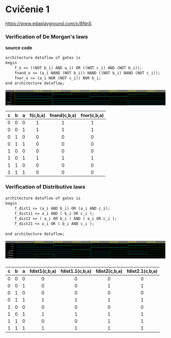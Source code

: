 
# Cvičenie 1

https://www.edaplayground.com/x/8NnS

### Verification of De Morgan's laws

**source code**
```vhd1
architecture dataflow of gates is
begin
    f_o <= ((NOT b_i) AND a_i) OR ((NOT c_i) AND (NOT b_i));
    fnand_o <= (a_i NAND (NOT b_i)) NAND ((NOT b_i) NAND (NOT c_i));
    fnor_o <= (a_i NOR (NOT c_i)) NOR b_i;
end architecture dataflow;
```

![De Morgan's law simulation](/Images/demorgan.PNG)


| **c** | **b** |**a** | **f(c,b,a)** | **fnand(c,b,a)** | **fnor(c,b,a)** |
| :-: | :-: | :-: | :-: | :-: | :-: |
| 0 | 0 | 0 | 1 | 1 | 1 |
| 0 | 0 | 1 | 1 | 1 | 1 |
| 0 | 1 | 0 | 0 | 0 | 0 |
| 0 | 1 | 1 | 0 | 0 | 0 |
| 1 | 0 | 0 | 0 | 0 | 0 |
| 1 | 0 | 1 | 1 | 1 | 1 |
| 1 | 1 | 0 | 0 | 0 | 0 |
| 1 | 1 | 1 | 0 | 0 | 0 |


### Verification of Distributive laws

```vhd1
architecture dataflow of gates is
begin
    f_dist1 <= (a_i AND b_i) OR (a_i AND c_i);
    f_dist11 <= a_i AND ( b_i OR c_i );
    f_dist2 <= ( a_i OR b_i ) AND ( a_i OR c_i );
    f_dist21 <= a_i OR ( b_i AND c_i );

end architecture dataflow;
```
![Distributive laws similation](/Images/disctric.PNG)

### 
| **c** | **b** |**a** | **fdist1(c,b,a)** | **fdist1.1(c,b,a)** | **fdist2(c,b,a)** | **fdist2.1(c,b,a)** |
| :-: | :-: | :-: | :-: | :-: | :-: | :-: |
| 0 | 0 | 0 | 0 | 0 | 0 | 0 |
| 0 | 0 | 1 | 0 | 0 | 1 | 1 |
| 0 | 1 | 0 | 0 | 0 | 0 | 0 |
| 0 | 1 | 1 | 1 | 1 | 1 | 1 |
| 1 | 0 | 0 | 0 | 0 | 0 | 0 |
| 1 | 0 | 1 | 1 | 1 | 1 | 1 |
| 1 | 1 | 0 | 0 | 0 | 1 | 1 |
| 1 | 1 | 1 | 1 | 1 | 1 | 1 |
